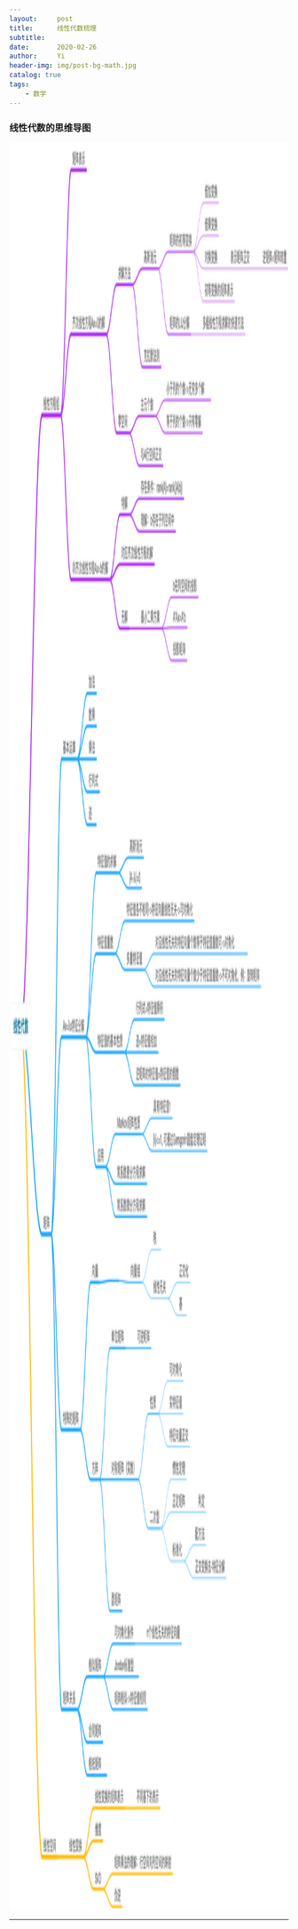 ```yaml
---
layout:     post
title:      线性代数梳理
subtitle:   
date:       2020-02-26
author:     Yi
header-img: img/post-bg-math.jpg
catalog: true
tags:
    - 数学
---
```

### 线性代数的思维导图
<img src="/img/LinearAlgebra/线性代数.png"  height="3182" width="4410">



---
